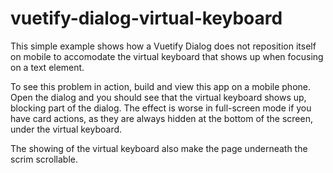 # vuetify-dialog-virtual-keyboard

This simple example shows how a Vuetify Dialog does not reposition itself on mobile to accomodate the virtual keyboard that shows up when focusing on a text element.

To see this problem in action, build and view this app on a mobile phone. Open the dialog and you should see that the virtual keyboard shows up, blocking part of the dialog. The effect is worse in full-screen mode if you have card actions, as they are always hidden at the bottom of the screen, under the virtual keyboard.

The showing of the virtual keyboard also make the page underneath the scrim scrollable.

